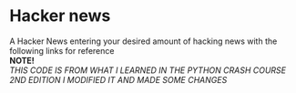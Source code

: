 # Hacker news 
A Hacker News entering your desired amount of hacking news with the following links for reference
<br>
**NOTE!** <br>
  *THIS CODE IS FROM WHAT I LEARNED IN THE PYTHON CRASH COURSE 2ND EDITION I MODIFIED IT AND MADE SOME CHANGES*
